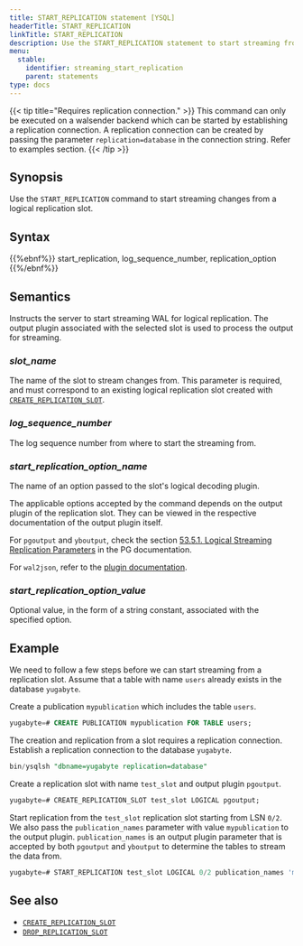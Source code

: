 ```yaml
---
title: START_REPLICATION statement [YSQL]
headerTitle: START_REPLICATION
linkTitle: START_REPLICATION
description: Use the START_REPLICATION statement to start streaming from a replication slot.
menu:
  stable:
    identifier: streaming_start_replication
    parent: statements
type: docs
---
```


{{< tip title="Requires replication connection." >}}
This command can only be executed on a walsender backend which can be started by establishing a replication connection. A replication connection can be created by passing the parameter `replication=database` in the connection string. Refer to examples section.
{{< /tip >}}

## Synopsis

Use the `START_REPLICATION` command to start streaming changes from a logical replication slot.

## Syntax

{{%ebnf%}}
  start_replication,
  log_sequence_number,
  replication_option
{{%/ebnf%}}

## Semantics

Instructs the server to start streaming WAL for logical replication. The output plugin associated with the selected slot is used to process the output for streaming.

### *slot_name*

The name of the slot to stream changes from. This parameter is required, and must correspond to an existing logical replication slot created with [`CREATE_REPLICATION_SLOT`](../streaming_create_repl_slot).

### *log_sequence_number*

The log sequence number from where to start the streaming from.

### *start_replication_option_name*

The name of an option passed to the slot's logical decoding plugin.

The applicable options accepted by the command depends on the output plugin of the replication slot. They can be viewed in the respective documentation of the output plugin itself.

For `pgoutput` and `yboutput`, check the section [53.5.1. Logical Streaming Replication Parameters](https://www.postgresql.org/docs/11/protocol-logical-replication.html) in the PG documentation.

For `wal2json`, refer to the [plugin documentation](https://github.com/eulerto/wal2json/tree/master?tab=readme-ov-file#parameters).

### *start_replication_option_value*

Optional value, in the form of a string constant, associated with the specified option.

## Example

We need to follow a few steps before we can start streaming from a replication slot. Assume that a table with name `users` already exists in the database `yugabyte`.

Create a publication `mypublication` which includes the table `users`.

```sql
yugabyte=# CREATE PUBLICATION mypublication FOR TABLE users;
```

The creation and replication from a slot requires a replication connection. Establish a replication connection to the database `yugabyte`.

```sql
bin/ysqlsh "dbname=yugabyte replication=database"
```

Create a replication slot with name `test_slot` and output plugin `pgoutput`.

```sql
yugabyte=# CREATE_REPLICATION_SLOT test_slot LOGICAL pgoutput;
```

Start replication from the `test_slot` replication slot starting from LSN `0/2`. We also pass the `publication_names` parameter with value `mypublication` to the output plugin. `publication_names` is an output plugin parameter that is accepted by both `pgoutput` and `yboutput` to determine the tables to stream the data from.

```sql
yugabyte=# START_REPLICATION test_slot LOGICAL 0/2 publication_names 'mypublication';
```

## See also

- [`CREATE_REPLICATION_SLOT`](../streaming_create_repl_slot)
- [`DROP_REPLICATION_SLOT`](../streaming_drop_repl_slot)
